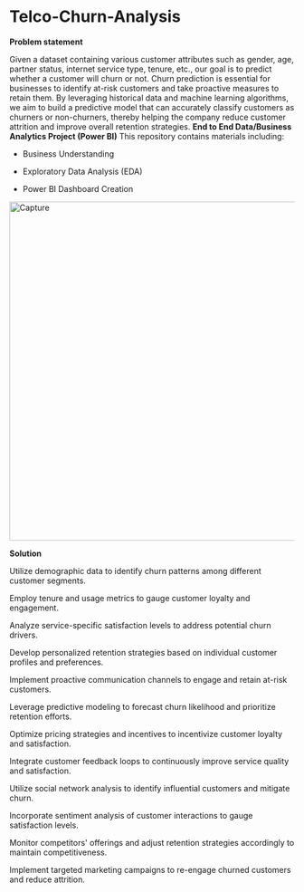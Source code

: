 # Telco-Churn-Analysis
**Problem statement**

Given a dataset containing various customer attributes such as gender, age, partner status, internet service type, tenure, etc., our goal is to predict whether a customer will churn or not. Churn prediction is essential for businesses to identify at-risk customers and take proactive measures to retain them. By leveraging historical data and machine learning algorithms, we aim to build a predictive model that can accurately classify customers as churners or non-churners, thereby helping the company reduce customer attrition and improve overall retention strategies.
**End to End Data/Business Analytics Project (Power BI)**
This repository contains materials including:

* Business Understanding
  
* Exploratory Data Analysis (EDA)
  
* Power BI Dashboard Creation
<img width="599" alt="Capture" src="https://github.com/pratheeshsailor/Telco-Churn-Analysis/assets/116364415/112d21c0-b3de-4457-946c-a841850f6372">


**Solution**

Utilize demographic data to identify churn patterns among different customer segments.

Employ tenure and usage metrics to gauge customer loyalty and engagement.

Analyze service-specific satisfaction levels to address potential churn drivers.

Develop personalized retention strategies based on individual customer profiles and preferences.

Implement proactive communication channels to engage and retain at-risk customers.

Leverage predictive modeling to forecast churn likelihood and prioritize retention efforts.

Optimize pricing strategies and incentives to incentivize customer loyalty and satisfaction.

Integrate customer feedback loops to continuously improve service quality and satisfaction.

Utilize social network analysis to identify influential customers and mitigate churn.

Incorporate sentiment analysis of customer interactions to gauge satisfaction levels.

Monitor competitors' offerings and adjust retention strategies accordingly to maintain competitiveness.

Implement targeted marketing campaigns to re-engage churned customers and reduce attrition.
